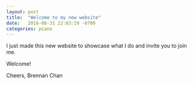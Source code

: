 ```yaml
---
layout: post
title:  "Welcome to my new website"
date:   2016-08-31 22:03:19 -0700
categories: piano
---
```


I just made this new website to showcase what I do and invite you to join me.

Welcome!

Cheers,
Brennan Chan
